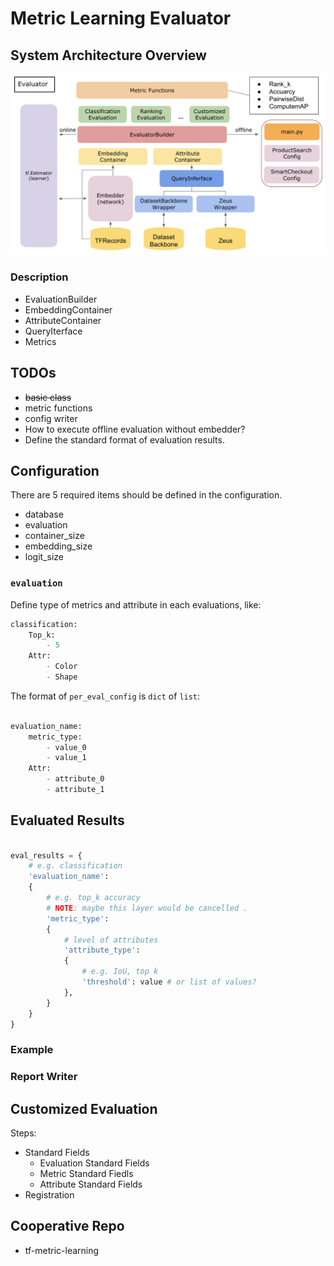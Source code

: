 # Metric Learning Evaluator

## System Architecture Overview

![](figures/tf-metric-evaluator_v0.2.png)

### Description
- EvaluationBuilder
- EmbeddingContainer
- AttributeContainer
- QueryIterface
- Metrics

## TODOs

- ~~basic class~~
- metric functions
- config writer
- How to execute offline evaluation without embedder?
- Define the standard format of evaluation results.

## Configuration

There are 5 required items should be defined in the configuration.
- database
- evaluation
- container_size
- embedding_size
- logit_size


### `evaluation`

Define type of metrics and attribute in each evaluations, like:

```python
classification:
    Top_k:
        - 5
    Attr:
        - Color
        - Shape
```

The format of `per_eval_config` is `dict` of `list`:

```python

evaluation_name:
    metric_type:
        - value_0
        - value_1
    Attr:
        - attribute_0
        - attribute_1
```


## Evaluated Results

```python

eval_results = {
    # e.g. classification
    'evaluation_name':
    {
        # e.g. top_k accuracy
        # NOTE: maybe this layer would be cancelled .
        'metric_type':
        {
            # level of attributes
            'attribute_type':
            {
                # e.g. IoU, top k
                'threshold': value # or list of values?
            },
        }
    }
}

```

### Example

### Report Writer

## Customized Evaluation

Steps:

- Standard Fields
  - Evaluation Standard Fields
  - Metric Standard Fiedls
  - Attribute Standard Fields
- Registration


## Cooperative Repo
- tf-metric-learning
